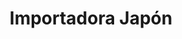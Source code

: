 ---
title: "Importadora Japón"
url: /barrios-unidos/importadora-japon/
shop: piezas de automóviles
---